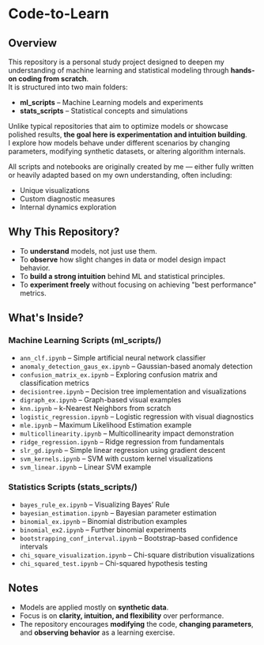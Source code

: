 # Code-to-Learn

## Overview
This repository is a personal study project designed to deepen my understanding of machine learning and statistical modeling through **hands-on coding from scratch**.  
It is structured into two main folders:
- **ml_scripts** – Machine Learning models and experiments
- **stats_scripts** – Statistical concepts and simulations

Unlike typical repositories that aim to optimize models or showcase polished results, **the goal here is experimentation and intuition building**.  
I explore how models behave under different scenarios by changing parameters, modifying synthetic datasets, or altering algorithm internals.

All scripts and notebooks are originally created by me — either fully written or heavily adapted based on my own understanding, often including:
- Unique visualizations
- Custom diagnostic measures
- Internal dynamics exploration

## Why This Repository?
- To **understand** models, not just use them.
- To **observe** how slight changes in data or model design impact behavior.
- To **build a strong intuition** behind ML and statistical principles.
- To **experiment freely** without focusing on achieving "best performance" metrics.

## What's Inside?
### Machine Learning Scripts (ml_scripts/)
- `ann_clf.ipynb` – Simple artificial neural network classifier  
- `anomaly_detection_gaus_ex.ipynb` – Gaussian-based anomaly detection  
- `confusion_matrix_ex.ipynb` – Exploring confusion matrix and classification metrics  
- `decisiontree.ipynb` – Decision tree implementation and visualizations  
- `digraph_ex.ipynb` – Graph-based visual examples  
- `knn.ipynb` – k-Nearest Neighbors from scratch  
- `logistic_regression.ipynb` – Logistic regression with visual diagnostics  
- `mle.ipynb` – Maximum Likelihood Estimation example  
- `multicollinearity.ipynb` – Multicollinearity impact demonstration  
- `ridge_regression.ipynb` – Ridge regression from fundamentals  
- `slr_gd.ipynb` – Simple linear regression using gradient descent  
- `svm_kernels.ipynb` – SVM with custom kernel visualizations  
- `svm_linear.ipynb` – Linear SVM example  

### Statistics Scripts (stats_scripts/)
- `bayes_rule_ex.ipynb` – Visualizing Bayes’ Rule  
- `bayesian_estimation.ipynb` – Bayesian parameter estimation  
- `binomial_ex.ipynb` – Binomial distribution examples  
- `binomial_ex2.ipynb` – Further binomial experiments  
- `bootstrapping_conf_interval.ipynb` – Bootstrap-based confidence intervals  
- `chi_square_visualization.ipynb` – Chi-square distribution visualizations  
- `chi_squared_test.ipynb` – Chi-squared hypothesis testing  

## Notes
- Models are applied mostly on **synthetic data**.
- Focus is on **clarity, intuition, and flexibility** over performance.
- The repository encourages **modifying** the code, **changing parameters**, and **observing behavior** as a learning exercise.
